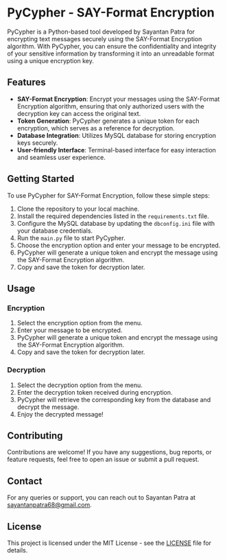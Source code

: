 # PyCypher - SAY-Format Encryption

PyCypher is a Python-based tool developed by Sayantan Patra for encrypting text messages securely using the SAY-Format Encryption algorithm. With PyCypher, you can ensure the confidentiality and integrity of your sensitive information by transforming it into an unreadable format using a unique encryption key.

## Features

- **SAY-Format Encryption**: Encrypt your messages using the SAY-Format Encryption algorithm, ensuring that only authorized users with the decryption key can access the original text.
- **Token Generation**: PyCypher generates a unique token for each encryption, which serves as a reference for decryption.
- **Database Integration**: Utilizes MySQL database for storing encryption keys securely.
- **User-friendly Interface**: Terminal-based interface for easy interaction and seamless user experience.

## Getting Started

To use PyCypher for SAY-Format Encryption, follow these simple steps:

1. Clone the repository to your local machine.
2. Install the required dependencies listed in the `requirements.txt` file.
3. Configure the MySQL database by updating the `dbconfig.ini` file with your database credentials.
4. Run the `main.py` file to start PyCypher.
5. Choose the encryption option and enter your message to be encrypted.
6. PyCypher will generate a unique token and encrypt the message using the SAY-Format Encryption algorithm.
7. Copy and save the token for decryption later.

## Usage

### Encryption

1. Select the encryption option from the menu.
2. Enter your message to be encrypted.
3. PyCypher will generate a unique token and encrypt the message using the SAY-Format Encryption algorithm.
4. Copy and save the token for decryption later.

### Decryption

1. Select the decryption option from the menu.
2. Enter the decryption token received during encryption.
3. PyCypher will retrieve the corresponding key from the database and decrypt the message.
4. Enjoy the decrypted message!

## Contributing

Contributions are welcome! If you have any suggestions, bug reports, or feature requests, feel free to open an issue or submit a pull request.

## Contact

For any queries or support, you can reach out to Sayantan Patra at [sayantanpatra68@gmail.com](mailto:sayantanpatra68@gmail.com).

## License

This project is licensed under the MIT License - see the [LICENSE](LICENSE) file for details.
